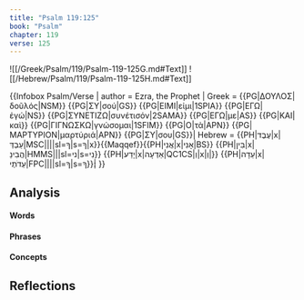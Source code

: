 ```yaml
---
title: "Psalm 119:125"
book: "Psalm"
chapter: 119
verse: 125
---
```

![[/Greek/Psalm/119/Psalm-119-125G.md#Text]]
![[/Hebrew/Psalm/119/Psalm-119-125H.md#Text]]

{{Infobox Psalm/Verse |
  author = Ezra, the Prophet |
  Greek = {{PG|ΔΟΥΛΟΣ|δοῦλός|NSM}} {{PG|ΣΥ|σού|GS}} {{PG|ΕΙΜΙ|εἰμι|1SPIA}} {{PG|ΕΓΩ|ἐγώ|NS}} {{PG|ΣΥΝΕΤΙΖΩ|συνέτισόν|2SAMA}} {{PG|ΕΓΩ|με|AS}} {{PG|ΚΑΙ|καὶ}} {{PG|ΓΙΓΝΩΣΚΩ|γνώσομαι|1SFIM}} {{PG|Ο|τὰ|APN}} {{PG|ΜΑΡΤΥΡΙΟΝ|μαρτύριά|APN}} {{PG|ΣΥ|σου|GS}}|
  Hebrew = {{PH|עֶבֶד|x|עַבְדְּ|MSC||||sl=ךָ|s=ךָ|x}}{{Maqqef}}{{PH|אֲנִי|x|אָנִי|BS}} {{PH|בִּין|x|הֲבִינֵ|HMMS|||sl=ני|s=נִי}} {{PH|יָדַע|x|אֵדְעָה|QC1CS|וְ|x|וְ|}} {{PH|עֵדָה|x|עֵדֹתֶי|FPC||||sl=ךָ|s=ךָ}}׃|
}}

## Analysis

#### Words

#### Phrases

#### Concepts

## Reflections

